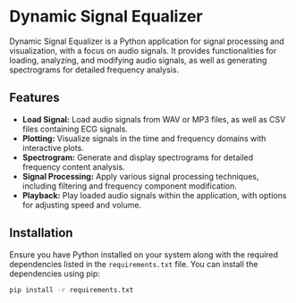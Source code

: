 # Dynamic Signal Equalizer

Dynamic Signal Equalizer is a Python application for signal processing and visualization, with a focus on audio signals. It provides functionalities for loading, analyzing, and modifying audio signals, as well as generating spectrograms for detailed frequency analysis.

## Features

- **Load Signal:** Load audio signals from WAV or MP3 files, as well as CSV files containing ECG signals.
- **Plotting:** Visualize signals in the time and frequency domains with interactive plots.
- **Spectrogram:** Generate and display spectrograms for detailed frequency content analysis.
- **Signal Processing:** Apply various signal processing techniques, including filtering and frequency component modification.
- **Playback:** Play loaded audio signals within the application, with options for adjusting speed and volume.

## Installation

Ensure you have Python installed on your system along with the required dependencies listed in the `requirements.txt` file. You can install the dependencies using pip:

```bash
pip install -r requirements.txt
